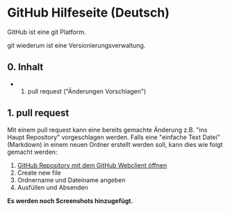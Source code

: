 # GitHub Hilfeseite (Deutsch)

GitHub ist eine git Platform.

git wiederum ist eine Versionierungsverwaltung.

## 0. Inhalt
- 1. pull request ("Änderungen Vorschlagen")


## 1. pull request
Mit einem pull request kann eine bereits gemachte Änderung z.B. "ins Haupt Repository" vorgeschlagen werden.
Falls eine "einfache Text Datei" (Markdown) in einem neuen Ordner erstellt werden soll, kann dies wie folgt gemacht werden:
1. [GitHub Repository mit dem GitHub Webclient öffnen](https://github.com/RPiList/specials)
2. Create new file
3. Ordnername und Dateiname angeben
4. Ausfüllen und Absenden

**Es werden noch Screenshots hinzugefügt.**
